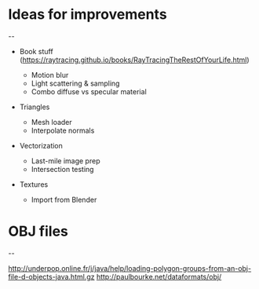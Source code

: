 # Ideas for improvements
--

* Book stuff (https://raytracing.github.io/books/RayTracingTheRestOfYourLife.html)
  * Motion blur
  * Light scattering & sampling
  * Combo diffuse vs specular material

* Triangles
  * Mesh loader
  * Interpolate normals

* Vectorization
  * Last-mile image prep
  * Intersection testing

* Textures
  * Import from Blender

# OBJ files
--

http://underpop.online.fr/j/java/help/loading-polygon-groups-from-an-obj-file-d-objects-java.html.gz
http://paulbourke.net/dataformats/obj/

